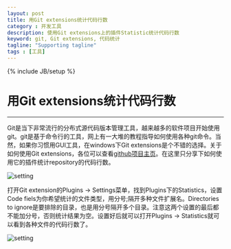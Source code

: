 ```yaml
---
layout: post
title: 用Git extensions统计代码行数
category : 开发工具
description: 使用Git extensions上的插件Statistic统计代码行数
keyword: git, Git extensions, 代码统计
tagline: "Supporting tagline"
tags : [工具]
---
```

{% include JB/setup %}
# 用Git extensions统计代码行数
---

Git是当下非常流行的分布式源代码版本管理工具，越来越多的软件项目开始使用git。git是基于命令行的工具，网上有一大堆的教程指导如何使用各种git命令。当然，如果你习惯用GUI工具，在windows下Git extensions是个不错的选择。关于如何使用Git extensions，各位可以查看[github项目主页](https://github.com/gitextensions/gitextensions)。在这里只分享下如何使用它的插件统计repository的代码行数。

![setting]({{BASE_PATH}}/image/setting.jpg)

打开Git extension的Plugins -> Settings菜单，找到Plugins下的Statistics，设置Code fiels为你希望统计的文件类型，用分号;隔开多种文件扩展名。Directories to ignore是要排除的目录，也是用分号隔开多个目录。注意这两个设置的最后都不能加分号，否则统计结果为空。设置好后就可以打开Plugins -> Statistics就可以看到各种文件的代码行数了。

![setting]({{BASE_PATH}}/image/statistics.jpg)